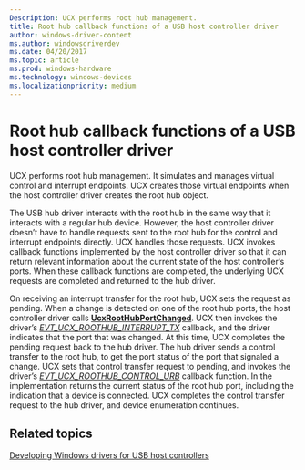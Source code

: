 ```yaml
---
Description: UCX performs root hub management. 
title: Root hub callback functions of a USB host controller driver
author: windows-driver-content
ms.author: windowsdriverdev
ms.date: 04/20/2017
ms.topic: article
ms.prod: windows-hardware
ms.technology: windows-devices
ms.localizationpriority: medium
---
```


# Root hub callback functions of a USB host controller driver


UCX performs root hub management. It simulates and manages virtual control and interrupt endpoints. UCX creates those virtual endpoints when the host controller driver creates the root hub object.

The USB hub driver interacts with the root hub in the same way that it interacts with a regular hub device. However, the host controller driver doesn’t have to handle requests sent to the root hub for the control and interrupt endpoints directly. UCX handles those requests. UCX invokes callback functions implemented by the host controller driver so that it can return relevant information about the current state of the host controller’s ports. When these callback functions are completed, the underlying UCX requests are completed and returned to the hub driver.

On receiving an interrupt transfer for the root hub, UCX sets the request as pending. When a change is detected on one of the root hub ports, the host controller driver calls [**UcxRootHubPortChanged**](https://msdn.microsoft.com/library/windows/hardware/mt188049). UCX then invokes the driver’s [*EVT\_UCX\_ROOTHUB\_INTERRUPT\_TX*](https://msdn.microsoft.com/library/windows/hardware/mt187837) callback, and the driver indicates that the port that was changed. At this time, UCX completes the pending request back to the hub driver. The hub driver sends a control transfer to the root hub, to get the port status of the port that signaled a change. UCX sets that control transfer request to pending, and invokes the driver’s [*EVT\_UCX\_ROOTHUB\_CONTROL\_URB*](https://msdn.microsoft.com/library/windows/hardware/mt187833) callback function. In the implementation returns the current status of the root hub port, including the indication that a device is connected. UCX completes the control transfer request to the hub driver, and device enumeration continues.

## Related topics
[Developing Windows drivers for USB host controllers](developing-windows-drivers-for-usb-host-controllers.md)  



